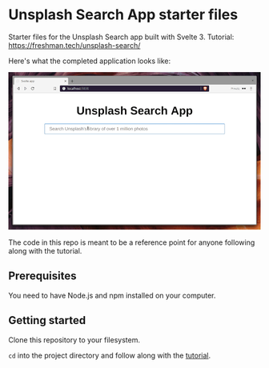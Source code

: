 # Unsplash Search App starter files

Starter files for the Unsplash Search app built with Svelte 3. Tutorial: <https://freshman.tech/unsplash-search/>

Here's what the completed application looks like:

![demo](https://github.com/freshman-tech/unsplash-search-starter-files/blob/master/demo.gif)

The code in this repo is meant to be a reference point for anyone following along with the tutorial.

## Prerequisites

You need to have Node.js and npm installed on your computer.

## Getting started

Clone this repository to your filesystem.

`cd` into the project directory and follow along with the [tutorial](https://freshman.tech/unsplash-search/).
